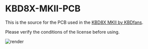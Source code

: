 # KBD8X-MKII-PCB
This is the source for the PCB used in the [KBD8X MKII by KBDfans](https://kbdfans.com/collections/kbd8x-mkii/products/coming-soon-kbd8x-mkii-custom-mechanical-keyboard-kit).  

Please verify the conditions of the license before using.

![render](https://raw.githubusercontent.com/ai03-2725/KBD8X-MKII-PCB/master/8x-pcbrender.jpg)